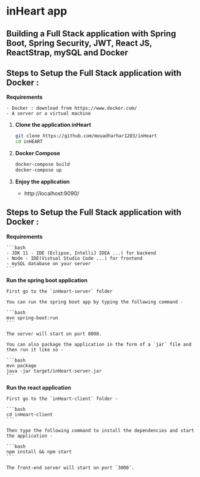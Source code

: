 # inHeart app 

## Building a Full Stack application with Spring Boot, Spring Security, JWT, React JS, ReactStrap, mySQL and Docker


## Steps to Setup the Full Stack application with Docker :

  **Requirements**

	- Docker : download from https://www.docker.com/
	- A server or a virtual machine
	

1. **Clone the application inHeart**

	```bash
	git clone https://github.com/mouadharhar1203/inHeart
	cd inHEART
	```

2. **Docker Compose**

	```bash
	docker-compose build
	docker-compose up
	```


3. **Enjoy the application**

	+ http://localhost:9090/


## Steps to Setup the Full Stack application with Docker :

  **Requirements**

	```bash
	- JDK 11 - IDE (Eclipse, IntelliJ IDEA ...) for backend
	- Node - IDE(Vistual Studio Code ...) for frontend
	- mySQL database on your server
	```
	
**Run the spring boot application**
	
	First go to the `inHeart-server` folder 
	
	You can run the spring boot app by typing the following command -

	```bash
	mvn spring-boot:run
	```

	The server will start on port 8090.

	You can also package the application in the form of a `jar` file and then run it like so -

	```bash
	mvn package
	java -jar target/inHeart-server.jar
	```

**Run the react application**

	First go to the `inHeart-client` folder -

	```bash
	cd inHeart-client
	```

	Then type the following command to install the dependencies and start the application -

	```bash
	npm install && npm start
	```

	The front-end server will start on port `3000`.
